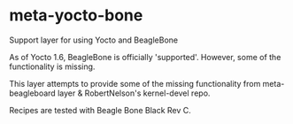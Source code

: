 meta-yocto-bone
===============

Support layer for using Yocto and BeagleBone


As of Yocto 1.6, BeagleBone is officially 'supported'. However, some of the functionality is missing.

This layer attempts to provide some of the missing functionality from meta-beagleboard layer &  RobertNelson's kernel-devel repo.

Recipes are tested with Beagle Bone Black Rev C. 
